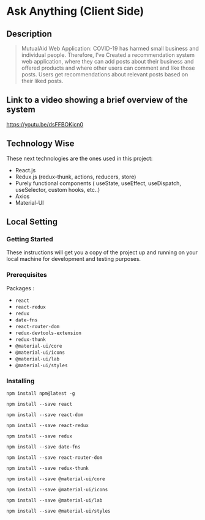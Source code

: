 # Ask Anything (Client Side)
## Description 
>MutualAid Web Application:
COVID-19 has harmed small business and individual people. Therefore, I’ve Created a recommendation system web application, where they can add posts about their business and offered products and where other users can comment and like those posts. Users get recommendations about relevant posts based on their liked posts. 
## Link to a video showing a brief overview of the system
https://youtu.be/dsFFBOKicn0
## Technology Wise
These next technologies are the ones used in this project:
* React.js
* Redux.js (redux-thunk, actions, reducers, store)
* Purely functional components ( useState, useEffect, useDispatch, useSelector, custom hooks, etc..)
* Axios
* Material-UI
## Local Setting
### Getting Started
These instructions will get you a copy of the project up and running on your local machine for development and testing purposes.
### Prerequisites
Packages :
* `react`
* `react-redux`
* `redux`
* `date-fns`
* `react-router-dom`
* `redux-devtools-extension`
* `redux-thunk`
* `@material-ui/core`
* `@material-ui/icons`
* `@material-ui/lab`
* `@material-ui/styles`
### Installing
```
npm install npm@latest -g

npm install --save react

npm install --save react-dom

npm install --save react-redux

npm install --save redux 

npm install --save date-fns

npm install --save react-router-dom

npm install --save redux-thunk 

npm install --save @material-ui/core

npm install --save @material-ui/icons

npm install --save @material-ui/lab

npm install --save @material-ui/styles

```
